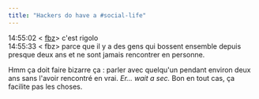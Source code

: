 ```yaml
---
title: "Hackers do have a #social-life"
---
```


14:55:02 < [fbz](http://flickr.com/photos/tmd/62577357/)> c'est rigolo  
14:55:33 < fbz> parce que il y a des gens qui bossent ensemble depuis presque
deux ans et ne sont jamais rencontrer en personne.

Hmm ça doit faire bizarre ça : parler avec quelqu'un pendant environ deux ans
sans l'avoir rencontré en vrai. _Er... wait a sec._ Bon en tout cas, ça
facilite pas les choses.

